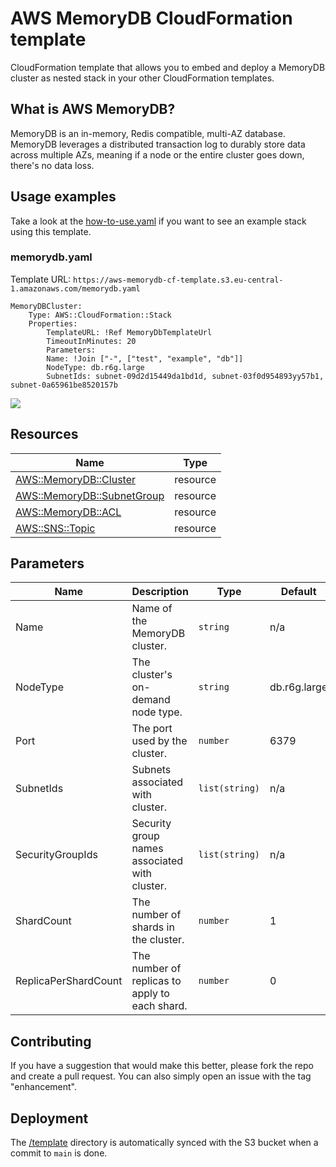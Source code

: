 # AWS MemoryDB CloudFormation template

CloudFormation template that allows you to embed and deploy a MemoryDB cluster as nested stack in your other CloudFormation templates.

## What is AWS MemoryDB?

MemoryDB is an in-memory, Redis compatible, multi-AZ database. MemoryDB leverages a distributed transaction log to durably store data across multiple AZs, meaning if a node or the entire cluster goes down, there's no data loss.

## Usage examples

Take a look at the [how-to-use.yaml](example/how-to-use.yaml) if you want to see an example stack using this template.

### memorydb.yaml

Template URL: `https://aws-memorydb-cf-template.s3.eu-central-1.amazonaws.com/memorydb.yaml`

```
MemoryDBCluster:
    Type: AWS::CloudFormation::Stack
    Properties:
        TemplateURL: !Ref MemoryDbTemplateUrl
        TimeoutInMinutes: 20
        Parameters:
        Name: !Join ["-", ["test", "example", "db"]]
        NodeType: db.r6g.large
        SubnetIds: subnet-09d2d15449da1bd1d, subnet-03f0d954893yy57b1, subnet-0a65961be8520157b
```

[![](https://s3.amazonaws.com/cloudformation-examples/cloudformation-launch-stack.png)](https://console.aws.amazon.com/cloudformation/home?region=eu-central-1#/stacks/new?stackName=memorydb-stack&templateURL=https://aws-memorydb-cf-template.s3.eu-central-1.amazonaws.com/memorydb.yaml)

## Resources

| Name                                                                                                                                | Type     |
| ----------------------------------------------------------------------------------------------------------------------------------- | -------- |
| [AWS::MemoryDB::Cluster](https://docs.aws.amazon.com/AWSCloudFormation/latest/UserGuide/aws-resource-memorydb-cluster.html)         | resource |
| [AWS::MemoryDB::SubnetGroup](https://docs.aws.amazon.com/AWSCloudFormation/latest/UserGuide/aws-resource-memorydb-subnetgroup.html) | resource |
| [AWS::MemoryDB::ACL](https://docs.aws.amazon.com/AWSCloudFormation/latest/UserGuide/aws-resource-memorydb-acl.html)                 | resource |
| [AWS::SNS::Topic](https://docs.aws.amazon.com/AWSCloudFormation/latest/UserGuide/aws-properties-sns-topic.html)                     | resource |

## Parameters

| Name                 | Description                                    | Type           | Default      | Required |
| -------------------- | ---------------------------------------------- | -------------- | ------------ | :------: |
| Name                 | Name of the MemoryDB cluster.                  | `string`       | n/a          |   yes    |
| NodeType             | The cluster's on-demand node type.             | `string`       | db.r6g.large |    no    |
| Port                 | The port used by the cluster.                  | `number`       | 6379         |    no    |
| SubnetIds            | Subnets associated with cluster.               | `list(string)` | n/a          |    no    |
| SecurityGroupIds     | Security group names associated with cluster.  | `list(string)` | n/a          |    no    |
| ShardCount           | The number of shards in the cluster.           | `number`       | 1            |    no    |
| ReplicaPerShardCount | The number of replicas to apply to each shard. | `number`       | 0            |    no    |

## Contributing

If you have a suggestion that would make this better, please fork the repo and create a pull request. You can also simply open an issue with the tag "enhancement".

## Deployment

The [/template](template) directory is automatically synced with the S3 bucket when a commit to `main` is done.
